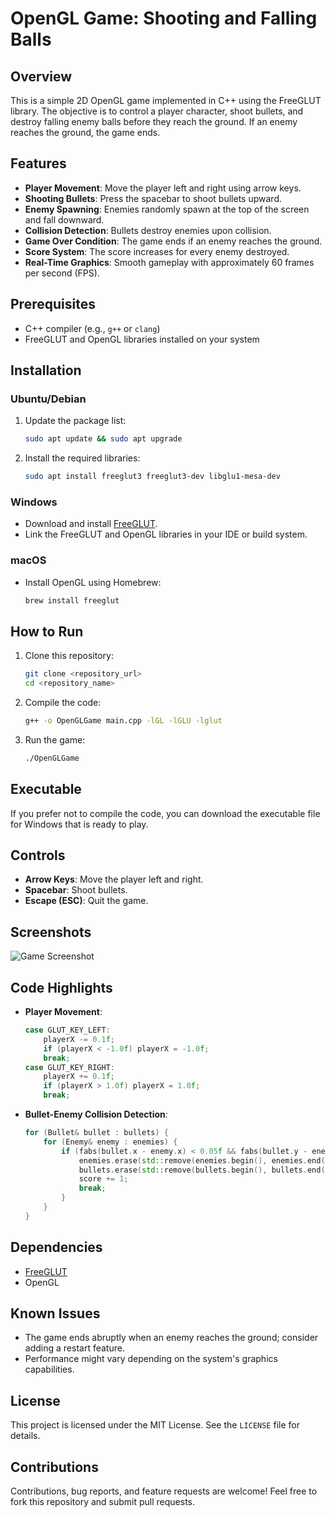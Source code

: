 # OpenGL Game: Shooting and Falling Balls

## Overview
This is a simple 2D OpenGL game implemented in C++ using the FreeGLUT library. The objective is to control a player character, shoot bullets, and destroy falling enemy balls before they reach the ground. If an enemy reaches the ground, the game ends.

## Features
- **Player Movement**: Move the player left and right using arrow keys.
- **Shooting Bullets**: Press the spacebar to shoot bullets upward.
- **Enemy Spawning**: Enemies randomly spawn at the top of the screen and fall downward.
- **Collision Detection**: Bullets destroy enemies upon collision.
- **Game Over Condition**: The game ends if an enemy reaches the ground.
- **Score System**: The score increases for every enemy destroyed.
- **Real-Time Graphics**: Smooth gameplay with approximately 60 frames per second (FPS).

## Prerequisites
- C++ compiler (e.g., `g++` or `clang`)
- FreeGLUT and OpenGL libraries installed on your system

## Installation
### Ubuntu/Debian
1. Update the package list:
   ```bash
   sudo apt update && sudo apt upgrade
   ```

2. Install the required libraries:
   ```bash
   sudo apt install freeglut3 freeglut3-dev libglu1-mesa-dev
   ```

### Windows
- Download and install [FreeGLUT](http://freeglut.sourceforge.net).
- Link the FreeGLUT and OpenGL libraries in your IDE or build system.

### macOS
- Install OpenGL using Homebrew:
   ```bash
   brew install freeglut
   ```

## How to Run
1. Clone this repository:
   ```bash
   git clone <repository_url>
   cd <repository_name>
   ```

2. Compile the code:
   ```bash
   g++ -o OpenGLGame main.cpp -lGL -lGLU -lglut
   ```

3. Run the game:
   ```bash
   ./OpenGLGame
   ```

## Executable
If you prefer not to compile the code, you can download the executable file for Windows that is ready to play.

## Controls
- **Arrow Keys**: Move the player left and right.
- **Spacebar**: Shoot bullets.
- **Escape (ESC)**: Quit the game.

## Screenshots
![Game Screenshot](https://github.com/user-attachments/assets/50478c7b-c9b5-43e1-9fee-36ed0a0acb7b)

## Code Highlights
- **Player Movement**:
  ```cpp
  case GLUT_KEY_LEFT:
      playerX -= 0.1f;
      if (playerX < -1.0f) playerX = -1.0f;
      break;
  case GLUT_KEY_RIGHT:
      playerX += 0.1f;
      if (playerX > 1.0f) playerX = 1.0f;
      break;
  ```

- **Bullet-Enemy Collision Detection**:
  ```cpp
  for (Bullet& bullet : bullets) {
      for (Enemy& enemy : enemies) {
          if (fabs(bullet.x - enemy.x) < 0.05f && fabs(bullet.y - enemy.y) < 0.05f) {
              enemies.erase(std::remove(enemies.begin(), enemies.end(), enemy), enemies.end());
              bullets.erase(std::remove(bullets.begin(), bullets.end(), bullet), bullets.end());
              score += 1;
              break;
          }
      }
  }
  ```

## Dependencies
- [FreeGLUT](http://freeglut.sourceforge.net)
- OpenGL

## Known Issues
- The game ends abruptly when an enemy reaches the ground; consider adding a restart feature.
- Performance might vary depending on the system's graphics capabilities.

## License
This project is licensed under the MIT License. See the `LICENSE` file for details.

## Contributions
Contributions, bug reports, and feature requests are welcome! Feel free to fork this repository and submit pull requests.
